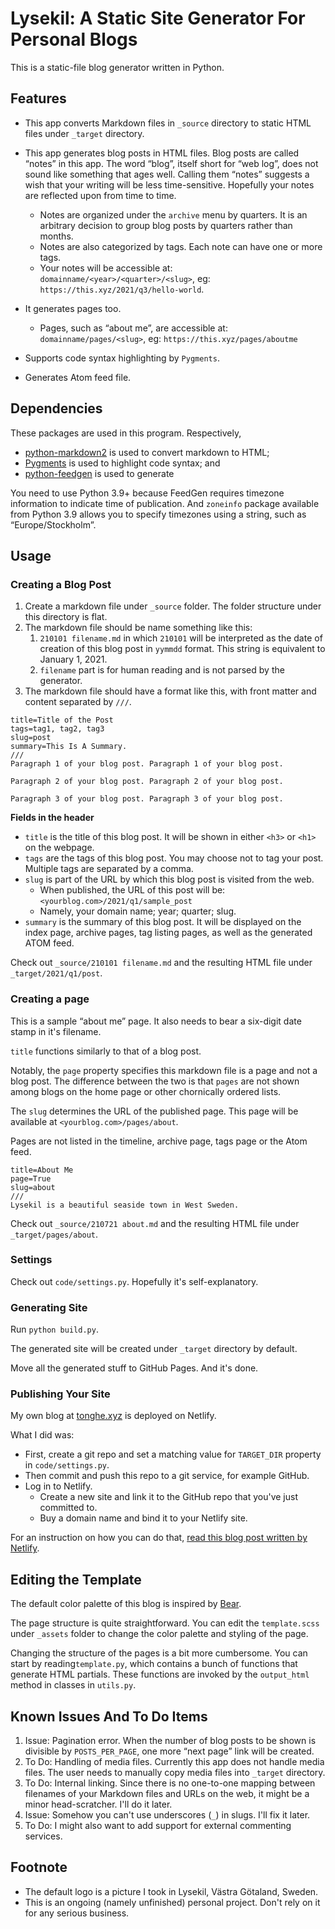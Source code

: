 # Lysekil: A Static Site Generator For Personal Blogs

This is a static-file blog generator written in Python.

## Features

* This app converts Markdown files in `_source` directory to static HTML files under `_target` directory.

* This app generates blog posts in HTML files. Blog posts are called “notes” in this app. The word “blog”, itself short for “web log”, does not sound like something that ages well. Calling them “notes” suggests a wish that your writing will be less time-sensitive. Hopefully your notes are reflected upon from time to time.
  * Notes are organized under the `archive` menu by quarters. It is an arbitrary decision to group blog posts by quarters rather than months.
  * Notes are also categorized by tags. Each note can have one or more tags.
  * Your notes will be accessible at: `domainname/<year>/<quarter>/<slug>`, eg: `https://this.xyz/2021/q3/hello-world`. 
* It generates pages too. 
  * Pages, such as “about me”, are accessible at: `domainname/pages/<slug>`, eg: `https://this.xyz/pages/aboutme`
* Supports code syntax highlighting by `Pygments`.
* Generates Atom feed file.

## Dependencies

These packages are used in this program. Respectively, 
* [python-markdown2](https://github.com/trentm/python-markdown2) is used to convert markdown to HTML;
* [Pygments](https://github.com/pygments/pygments) is used to highlight code syntax; and 
* [python-feedgen](https://feedgen.kiesow.be/) is used to generate 

You need to use Python 3.9+ because FeedGen requires timezone information to indicate time of publication. And `zoneinfo` package available from Python 3.9 allows you to specify timezones using a string, such as “Europe/Stockholm”.

## Usage

### Creating a Blog Post

1. Create a markdown file under `_source` folder. The folder structure under this directory is flat. 
2. The markdown file should be name something like this:
   1. `210101 filename.md` in which `210101` will be interpreted as the date of creation of this blog post in `yymmdd` format. This string is equivalent to January 1, 2021.
   2. `filename` part is for human reading and is not parsed by the generator.
3. The markdown file should have a format like this, with front matter and content separated by `///`. 

```
title=Title of the Post
tags=tag1, tag2, tag3
slug=post
summary=This Is A Summary.
///
Paragraph 1 of your blog post. Paragraph 1 of your blog post.

Paragraph 2 of your blog post. Paragraph 2 of your blog post.

Paragraph 3 of your blog post. Paragraph 3 of your blog post.
```

**Fields in the header**

* `title` is the title of this blog post. It will be shown in either `<h3>` or `<h1>` on the webpage. 
* `tags` are the tags of this blog post. You may choose not to tag your post. Multiple tags are separated by a comma.
* `slug` is part of the URL by which this blog post is visited from the web.
  * When published, the URL of this post will be: `<yourblog.com>/2021/q1/sample_post`
  * Namely, your domain name; year; quarter; slug.
* `summary` is the summary of this blog post. It will be displayed on the index page, archive pages, tag listing pages, as well as the generated ATOM feed.

Check out `_source/210101 filename.md` and the resulting HTML file under `_target/2021/q1/post`. 

### Creating a page

This is a sample “about me” page. It also needs to bear a six-digit date stamp in it's filename. 

`title` functions similarly to that of a blog post.

Notably, the `page` property specifies this markdown file is a page and not a blog post. The difference between the two is that `pages` are not shown among blogs on the home page or other chornically ordered lists. 

The `slug` determines the URL of the published page. This page will be available at `<yourblog.com>/pages/about`.

Pages are not listed in the timeline, archive page, tags page or the Atom feed.

```
title=About Me
page=True
slug=about
///
Lysekil is a beautiful seaside town in West Sweden. 
```

Check out `_source/210721 about.md` and the resulting HTML file under `_target/pages/about`. 

### Settings

Check out `code/settings.py`. Hopefully it's self-explanatory. 

### Generating Site

Run `python build.py`. 

The generated site will be created under `_target` directory by default. 

Move all the generated stuff to GitHub Pages. And it's done. 

### Publishing Your Site

My own blog at [tonghe.xyz](https://tonghe.xyz/) is deployed on Netlify. 

What I did was: 

* First, create a git repo and set a matching value for `TARGET_DIR` property in `code/settings.py`. 
* Then commit and push this repo to a git service, for example GitHub. 
* Log in to Netlify. 
  * Create a new site and link it to the GitHub repo that you've just committed to.
  * Buy a domain name and bind it to your Netlify site.  

For an instruction on how you can do that, [read this blog post written by Netlify](https://www.netlify.com/blog/2016/09/29/a-step-by-step-guide-deploying-on-netlify/).

## Editing the Template

The default color palette of this blog is inspired by [Bear](https://bear.app/). 

The page structure is quite straightforward. You can edit the `template.scss` under `_assets` folder to change the color palette and styling of the page. 

Changing the structure of the pages is a bit more cumbersome. You can start by reading`template.py`, which contains a bunch of functions that generate HTML partials. These functions are invoked by the `output_html` method in classes in `utils.py`.

## Known Issues And To Do Items

1. Issue: Pagination error. When the number of blog posts to be shown is divisible by `POSTS_PER_PAGE`, one more “next page” link will be created.  
2. To Do: Handling of media files. Currently this app does not handle media files. The user needs to manually copy media files into `_target` directory.
3. To Do: Internal linking. Since there is no one-to-one mapping between filenames of your Markdown files and URLs on the web, it might be a minor head-scratcher. I'll do it later.
4. Issue: Somehow you can't use underscores (`_`) in slugs. I'll fix it later.
5. To Do: I might also want to add support for external commenting services.

## Footnote

* The default logo is a picture I took in Lysekil, Västra Götaland, Sweden.
* This is an ongoing (namely unfinished) personal project. Don't rely on it for any serious business.